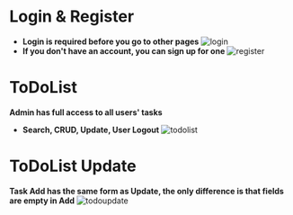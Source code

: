 # Login & Register
- <b>Login is required before you go to other pages</b>
![login](https://github.com/beginnerstrongermaster/To-Do-List-Beginner-Django/assets/155662880/21ac5717-314c-4d7d-a3ee-a5b9516b0473)
- <b>If you don't have an account, you can sign up for one</b>
![register](https://github.com/beginnerstrongermaster/To-Do-List-Beginner-Django/assets/155662880/687f6f0b-3716-477a-9cd5-81fcfe884efe)
# ToDoList
<b>Admin has full access to all users' tasks</b>

- <b>Search, CRUD, Update, User Logout</b>
![todolist](https://github.com/beginnerstrongermaster/To-Do-List-Beginner-Django/assets/155662880/81687bc3-5e01-424d-97ef-84270c2a4390)
# ToDoList Update
<b>Task Add has the same form as Update, the only difference is that fields are empty in Add</b> 
![todoupdate](https://github.com/beginnerstrongermaster/To-Do-List-Beginner-Django/assets/155662880/93ba5937-967b-47c6-91a0-beb6a2491720)
